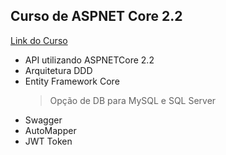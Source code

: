 ## Curso de ASPNET Core 2.2
<a href="https://www.udemy.com/course/aspnet-core-22-c-api-com-arquitetura-ddd-na-pratica" target="_blank">Link do Curso</a>
- API utilizando ASPNETCore 2.2
- Arquitetura DDD
 - Entity Framework Core 
	 > Opção de DB para MySQL  e SQL Server
 - Swagger
 - AutoMapper
 - JWT Token


